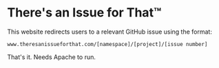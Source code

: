 # There's an Issue for That™

This website redirects users to a relevant GitHub issue using the format:

    www.theresanissueforthat.com/[namespace]/[project]/[issue number]

That's it. Needs Apache to run.
